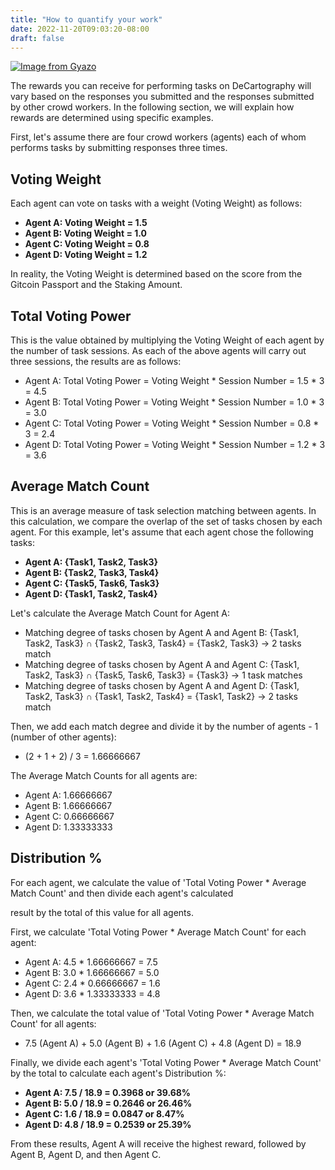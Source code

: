 ```yaml
---
title: "How to quantify your work"
date: 2022-11-20T09:03:20-08:00
draft: false
---
```


[![Image from Gyazo](https://i.gyazo.com/15090778833a52122074332cb4fa7d16.png)](https://gyazo.com/15090778833a52122074332cb4fa7d16)

The rewards you can receive for performing tasks on DeCartography will vary based on the responses you submitted and the responses submitted by other crowd workers. In the following section, we will explain how rewards are determined using specific examples.

First, let's assume there are four crowd workers (agents) each of whom performs tasks by submitting responses three times.

## Voting Weight

Each agent can vote on tasks with a weight (Voting Weight) as follows:

- **Agent A: Voting Weight = 1.5**
- **Agent B: Voting Weight = 1.0**
- **Agent C: Voting Weight = 0.8**
- **Agent D: Voting Weight = 1.2**

In reality, the Voting Weight is determined based on the score from the Gitcoin Passport and the Staking Amount.

## Total Voting Power

This is the value obtained by multiplying the Voting Weight of each agent by the number of task sessions. As each of the above agents will carry out three sessions, the results are as follows:

- Agent A: Total Voting Power = Voting Weight * Session Number = 1.5 * 3 = 4.5
- Agent B: Total Voting Power = Voting Weight * Session Number = 1.0 * 3 = 3.0
- Agent C: Total Voting Power = Voting Weight * Session Number = 0.8 * 3 = 2.4
- Agent D: Total Voting Power = Voting Weight * Session Number = 1.2 * 3 = 3.6

## Average Match Count

This is an average measure of task selection matching between agents. In this calculation, we compare the overlap of the set of tasks chosen by each agent. For this example, let's assume that each agent chose the following tasks:

- **Agent A: {Task1, Task2, Task3}**
- **Agent B: {Task2, Task3, Task4}**
- **Agent C: {Task5, Task6, Task3}**
- **Agent D: {Task1, Task2, Task4}**

Let's calculate the Average Match Count for Agent A:

- Matching degree of tasks chosen by Agent A and Agent B: {Task1, Task2, Task3} ∩ {Task2, Task3, Task4} = {Task2, Task3} -> 2 tasks match
- Matching degree of tasks chosen by Agent A and Agent C: {Task1, Task2, Task3} ∩ {Task5, Task6, Task3} = {Task3} -> 1 task matches
- Matching degree of tasks chosen by Agent A and Agent D: {Task1, Task2, Task3} ∩ {Task1, Task2, Task4} = {Task1, Task2} -> 2 tasks match

Then, we add each match degree and divide it by the number of agents - 1 (number of other agents):

- (2 + 1 + 2) / 3 = 1.66666667

The Average Match Counts for all agents are:

- Agent A: 1.66666667
- Agent B: 1.66666667
- Agent C: 0.66666667
- Agent D: 1.33333333

## Distribution %

For each agent, we calculate the value of 'Total Voting Power * Average Match Count' and then divide each agent's calculated

 result by the total of this value for all agents.

First, we calculate 'Total Voting Power * Average Match Count' for each agent:

- Agent A: 4.5 * 1.66666667 = 7.5
- Agent B: 3.0 * 1.66666667 = 5.0
- Agent C: 2.4 * 0.66666667 = 1.6
- Agent D: 3.6 * 1.33333333 = 4.8

Then, we calculate the total value of 'Total Voting Power * Average Match Count' for all agents:

- 7.5 (Agent A) + 5.0 (Agent B) + 1.6 (Agent C) + 4.8 (Agent D) = 18.9

Finally, we divide each agent's 'Total Voting Power * Average Match Count' by the total to calculate each agent's Distribution %:

- **Agent A: 7.5 / 18.9 = 0.3968 or 39.68%**
- **Agent B: 5.0 / 18.9 = 0.2646 or 26.46%**
- **Agent C: 1.6 / 18.9 = 0.0847 or 8.47%**
- **Agent D: 4.8 / 18.9 = 0.2539 or 25.39%**

From these results, Agent A will receive the highest reward, followed by Agent B, Agent D, and then Agent C.